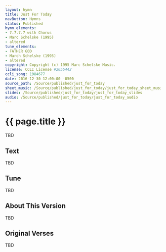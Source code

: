 ```yaml
---
layout: hymn
title: Just For Today
navButton: Hymns
status: Published
hymn_elements:
- 7.7.7.7 with Chorus
- Marc Schelske (1995)
- altered
tune_elements:
- FATHER GOD
- March Schelske (1995)
- altered
copyright: Copyright (c) 1995 Marc Schelske Music.
license: CCLI License #2055442
ccli_song: 1984677
date: 2016-12-30 12:00:00 -0500
source_path: /Source/published/just_for_today
sheet_music: /Source/published/just_for_today/just_for_today_sheet_music
slides: /Source/published/just_for_today/just_for_today_slides
audio: /Source/published/just_for_today/just_for_today_audio
---
```

# {{ page.title }}
TBD

## Text
TBD

## Tune
TBD

## About This Version
TBD

## Original Verses
TBD
